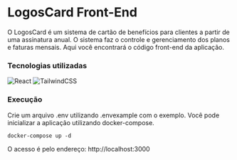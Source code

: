 # LogosCard Front-End

O LogosCard é um sistema de cartão de benefícios para clientes a partir de uma assinatura anual. O sistema faz o controle e gerenciamento dos planos e faturas mensais. Aqui você encontrará o código front-end da aplicação.

### Tecnologias utilizadas

![React](https://img.shields.io/badge/react-%2320232a.svg?style=for-the-badge&logo=react&logoColor=%2361DAFB)
![TailwindCSS](https://img.shields.io/badge/tailwindcss-%2338B2AC.svg?style=for-the-badge&logo=tailwind-css&logoColor=white)

### Execução

Crie um arquivo .env utilizando .envexample com o exemplo.
Você pode inicializar a aplicação utilizando docker-compose.

`docker-compose up -d`

O acesso é pelo endereço: http://localhost:3000
